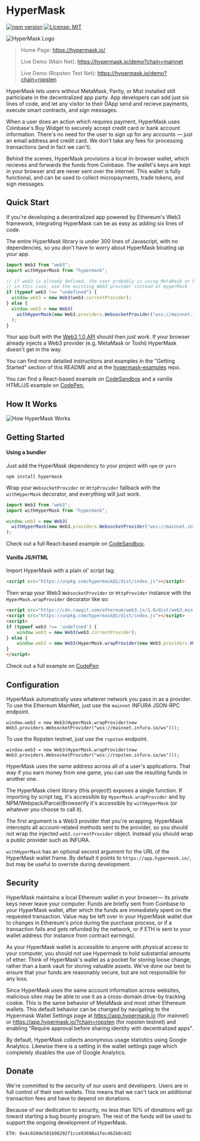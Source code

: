 # HyperMask

[![npm version](https://badge.fury.io/js/hypermask.svg)](https://badge.fury.io/js/hypermask)
[![License: MIT](https://img.shields.io/badge/License-MIT-yellow.svg)](https://opensource.org/licenses/MIT)

![HyperMask Logo](https://hypermask.io/favicon.ico)

> Home Page: https://hypermask.io/
>
> Live Demo (Main Net): https://hypermask.io/demo?chain=mainnet
>
> Live Demo (Ropsten Test Net): https://hypermask.io/demo?chain=ropsten

HyperMask lets users without MetaMask, Parity, or Mist installed still participate in the decentralized app party. App developers can add just six lines of code, and let any visitor to their DApp send and recieve payments, execute smart contracts, and sign messages.

When a user does an action which requires payment, HyperMask uses Coinbase's Buy Widget to securely accept credit card or bank account information. There's no need for the user to sign up for any accounts — just an email address and credit card. We don't take any fees for processing transactions (and in fact we can't).

Behind the scenes, HyperMask provisions a local in-browser wallet, which recieves and forwards the funds from Coinbase. The wallet's keys are kept in your browser and are never sent over the internet. This wallet is fully functional, and can be used to collect micropayments, trade tokens, and sign messages.

## Quick Start

If you're developing a decentralized app powered by Ethereum's Web3 framework, integrating HyperMask can be as easy as adding six lines of code.

The entire HyperMask library is under 300 lines of Javascript, with no dependencies, so you don't have to worry about HyperMask bloating up your app.

```js
import Web3 from "web3";
import withHyperMask from "hypermask";

// if web3 is already defined, the user probably is using MetaMask or Mist
// in this case, use the existing Web3 provider instead of HyperMask
if (typeof web3 !== "undefined") {
  window.web3 = new Web3(web3.currentProvider);
} else {
  window.web3 = new Web3(
    withHyperMask(new Web3.providers.WebsocketProvider("wss://mainnet.infura.io/ws"))
  );
}
```

Your app built with the [Web3 1.0 API](http://web3js.readthedocs.io/en/1.0/index.html) should then _just work_. If your browser already injects a Web3 provider (e.g. MetaMask or Toshi) HyperMask doesn't get in the way.

You can find more detailed instructions and examples in the "Getting Started" section of this README and at the [hypermask-examples](https://github.com/hypermask/hypermask-examples) repo.

You can find a React-based example on [CodeSandbox](https://codesandbox.io/s/450zxpzl4) and a vanilla HTML/JS example on [CodePen](https://codepen.io/hypermask/pen/gvadRv/left/?editors=1010),

## How It Works

![How HyperMask Works](https://hypermask.io/how-it-works.svg)

## Getting Started

#### Using a bundler

Just add the HyperMask dependency to your project with `npm` or `yarn`

    npm install hypermask

Wrap your `WebsocketProvider` or `HttpProvider` fallback with the `withHyperMask` decorator, and everything will just work.

```javascript
import Web3 from "web3";
import withHyperMask from "hypermask";

window.web3 = new Web3(
  withHyperMask(new Web3.providers.WebsocketProvider("wss://mainnet.infura.io/ws"))
);
```

Check out a full React-based example on [CodeSandbox](https://codesandbox.io/s/81ooko0qnl).

#### Vanilla JS/HTML

Import HyperMask with a plain ol' script tag:

```html
<script src="https://unpkg.com/hypermask@1/dist/index.js"></script>
```

Then wrap your Web3 `WebsocketProvider` or `HttpProvider` instance with the `HyperMask.wrapProvider` decorator like so:

```html
<script src="https://cdn.rawgit.com/ethereum/web3.js/1.0/dist/web3.min.js"></script>
<script src="https://unpkg.com/hypermask@1/dist/index.js"></script>
<script>
if (typeof web3 !== 'undefined') {
    window.web3 = new Web3(web3.currentProvider);
} else {
    window.web3 = new Web3(HyperMask.wrapProvider(new Web3.providers.HttpProvider("https://mainnet.infura.io/")));
}
</script>
```

Check out a full example on [CodePen](https://codepen.io/hypermask/pen/gvadRv/left/?editors=1010)

## Configuration

HyperMask automatically uses whatever network you pass in as a provider. To use the Ethereum MainNet, just use the `mainnet` INFURA JSON-RPC endpoint.

    window.web3 = new Web3(HyperMask.wrapProvider(new Web3.providers.WebsocketProvider("wss://mainnet.infura.io/ws")));

To use the Ropsten testnet, just use the `ropsten` endpoint.

    window.web3 = new Web3(HyperMask.wrapProvider(new Web3.providers.WebsocketProvider("wss://ropsten.infura.io/ws")));

HyperMask uses the same address across all of a user's applications. That way if you earn money from one game, you can use the resulting funds in another one.

The HyperMask client library (this project!) exposes a single function. If importing by script tag, it's accessible by `HyperMask.wrapProvider` and by NPM/Webpack/Parcel/Browserify it's accessible by `withHyperMask` (or whatever you choose to call it).

The first argument is a Web3 provider that you're wrapping. HyperMask intercepts all account-related methods sent to the provider, so you should not wrap the injected `web3.currentProvider` object. Instead you should wrap a public provider such as INFURA.

`withHyperMask` has an optional second argument for the URL of the HyperMask wallet frame. By default it points to `https://app.hypermask.io/`, but may be useful to override during development.

## Security

HyperMask maintains a local Ethereum wallet in your browser— its private keys never leave your computer. Funds are briefly sent from Coinbase to your HyperMask wallet, after which the funds are immediately spent on the requested transaction. Value may be left over in your HyperMask wallet due to changes in Ethereum's price during the purchase process, or if a transaction fails and gets refunded by the network, or if ETH is sent to your wallet address (for instance from contract earnings).

As your HyperMask wallet is accessible to anyone with physical access to your computer, you should not use Hypermask to hold substantial amounts of ether. Think of HyperMask's wallet as a pocket for storing loose change, rather than a bank vault for storing valuable assets. We've done our best to ensure that your funds are reasonably secure, but are not responsible for any loss.

Since HyperMask uses the same account information across websites, malicious sites may be able to use it as a cross-domain drive-by tracking cookie. This is the same behavior of MetaMask and most other Ethereum wallets. This default behavior can be changed by navigating to the Hypermask Wallet Settings page at https://app.hypermask.io (for mainnet) or https://app.hypermask.io/?chain=ropsten (for ropsten testnet) and enabling "Require approval before sharing identity with decentralized apps".

By default, HyperMask collects anonymous usage statistics using Google Analytics. Likewise there is a setting in the wallet settings page which completely disables the use of Google Analytics.

## Donate

We're committed to the security of our users and developers. Users are in full control of their own wallets. This means that we can't tack on additional transaction fees and have to depend on donations.

Because of our dedication to security, no less than 10% of donations will go toward starting a bug bounty program. The rest of the funds will be used to support the ongoing development of HyperMask.

```
ETH: 0x4c020de581b98292f1cce93698a1fec462b0c4d2
```
